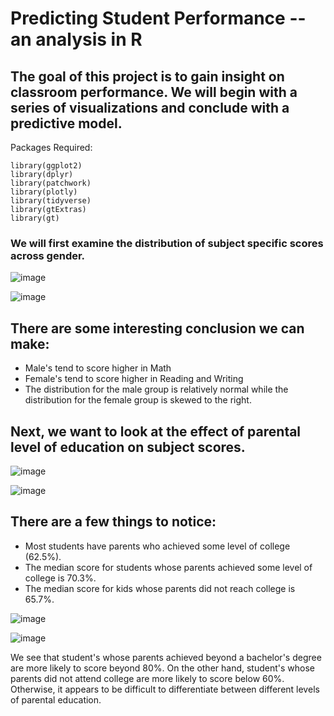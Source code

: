 # Predicting Student Performance -- an analysis in R

## The goal of this project is to gain insight on classroom performance. We will begin with a series of visualizations and conclude with a predictive model. 

Packages Required:
```{r echo=FALSE, message=FALSE, warning=FALSE}
library(ggplot2)
library(dplyr)
library(patchwork)
library(plotly)
library(tidyverse)
library(gtExtras)
library(gt)
```

### We will first examine the distribution of subject specific scores across gender.

![image](https://user-images.githubusercontent.com/64446624/211076993-3092a2e0-6e95-4115-9b6b-94106e958483.png)

![image](https://user-images.githubusercontent.com/64446624/211078199-b50a73ba-efb0-4751-ae0f-2fafc9e4c7a4.png)

## There are some interesting conclusion we can make:


* Male's tend to score higher in Math
* Female's tend to score higher in Reading and Writing
* The distribution for the male group is relatively normal while the distribution for the female group is skewed to the right.


## Next, we want to look at the effect of parental level of education on subject scores.

![image](https://user-images.githubusercontent.com/64446624/211078911-7c6c2f9c-b02e-4403-a509-05d45d2f9251.png)


![image](https://user-images.githubusercontent.com/64446624/211078403-0ca486bc-8e61-48d0-b742-59cd0fcc12cf.png)


## There are a few things to notice:


* Most students have parents who achieved some level of college (62.5%).
* The median score for students whose parents achieved some level of college is 70.3%.
* The median score for kids whose parents did not reach college is 65.7%. 

![image](https://user-images.githubusercontent.com/64446624/211079755-bcb3dece-0adf-41cb-8559-52abdf736d0e.png)

![image](https://user-images.githubusercontent.com/64446624/211080662-f38df0b0-ec83-406b-beb4-62b27eeec391.png)

We see that student's whose parents achieved beyond a bachelor's degree are more likely to score beyond 80%. 
On the other hand, student's whose parents did not attend college are more likely to score below 60%. 
Otherwise, it appears to be difficult to differentiate between different levels of parental education.

